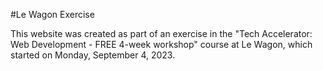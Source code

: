 #Le Wagon Exercise

This website was created as part of an exercise in the "Tech Accelerator: Web Development - FREE 4-week workshop" course at Le Wagon, which started on Monday, September 4, 2023.
